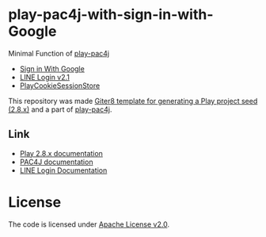 # play-pac4j-with-sign-in-with-Google
Minimal Function of [play-pac4j](https://github.com/pac4j/play-pac4j/tree/4e3e8866fdc682996a6cd9f0b0be0877c1930071)

* [Sign in With Google](https://developers.google.com/identity/gsi/web)
* [LINE Login v2.1](https://developers.line.biz/en/docs/line-login/overview/)
* [PlayCookieSessionStore](https://github.com/pac4j/play-pac4j/wiki/Security-configuration#2-choose-the-right-sessionstore)

This repository was made [Giter8 template for generating a Play project seed (2.8.x)](https://github.com/playframework/play-scala-seed.g8/tree/087440184b321fe1d18769efa41a86a717c7fcdd) and a part of [play-pac4j](https://github.com/pac4j/play-pac4j/tree/4e3e8866fdc682996a6cd9f0b0be0877c1930071).

## Link

* [Play 2.8.x documentation](https://www.playframework.com/documentation/2.8.x/Home)
* [PAC4J documentation](https://www.pac4j.org/docs/index.html)
* [LINE Login Documentation](https://developers.line.biz/en/docs/line-login/)

# License

The code is licensed under [Apache License v2.0](http://www.apache.org/licenses/LICENSE-2.0).